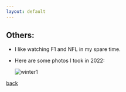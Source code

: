 ```yaml
---
layout: default
---
```


## Others:

* I like watching F1 and NFL in my spare time.

* Here are some photos I took in 2022:
 
  ![winter1](files:photos/2022/winter01.JPG)

[back](./)


